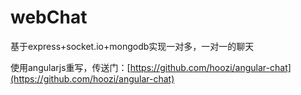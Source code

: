 # webChat
基于express+socket.io+mongodb实现一对多，一对一的聊天

使用angularjs重写，传送门：[https://github.com/hoozi/angular-chat](https://github.com/hoozi/angular-chat)
